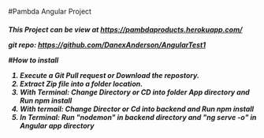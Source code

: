 #Pambda Angular Project

<p>
<h5>

This Project can be view at https://pambdaproducts.herokuapp.com/ <br/>

git repo: https://github.com/DanexAnderson/AngularTest1 <br/>

#How to install <br/>

1. Execute a Git Pull request or Download the repostory. <br/>
2. Extract Zip file into a folder location. <br/>
3. With Terminal: Change Directory or CD into folder App directory and Run npm install <br/>
4. With termail: Change Director or Cd into backend and Run npm install <br/>
5. In Terminal: Run "nodemon" in backend directory and "ng serve -o" in Angular app directory




</h5>
</p>
